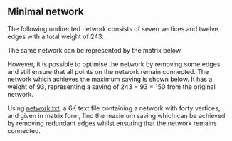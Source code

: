 ## Minimal network

The following undirected network consists of seven vertices and twelve edges with a total weight of 243.

The same network can be represented by the matrix below.

However, it is possible to optimise the network by removing some edges and still ensure that all points on the network remain connected. The network which achieves the maximum saving is shown below. It has a weight of 93, representing a saving of 243 &#x2212; 93 = 150 from the original network.

Using <a href="project/resources/p107_network.txt">network.txt</a>, a 6K text file containing a network with forty vertices, and given in matrix form, find the maximum saving which can be achieved by removing redundant edges whilst ensuring that the network remains connected.
